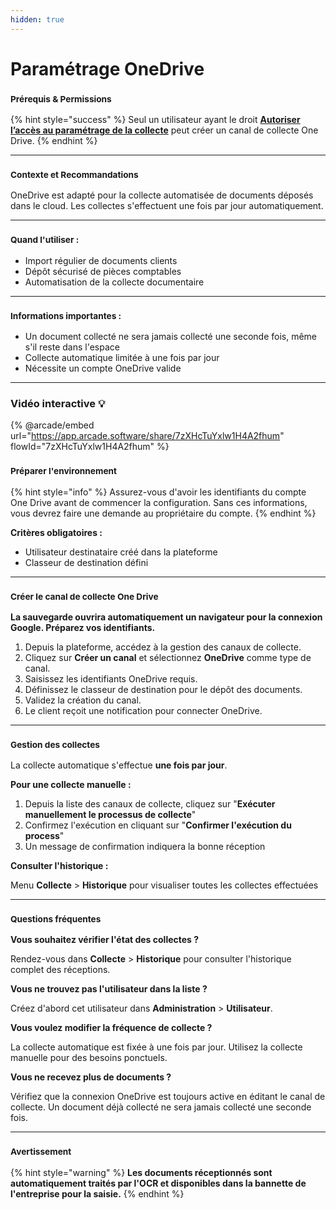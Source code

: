 ```yaml
---
hidden: true
---
```


# Paramétrage OneDrive

### <sup>**Prérequis & Permissions**</sup>

{% hint style="success" %}
Seul un utilisateur ayant le droit [**Autoriser l’accès au paramétrage de la collecte**](../administration/detail-des-droits.md) peut créer un canal de collecte One Drive.
{% endhint %}

***

### <sup>**Contexte et Recommandations**</sup>

OneDrive est adapté pour la collecte automatisée de documents déposés dans le cloud. Les collectes s'effectuent une fois par jour automatiquement.

***

### <sup>**Quand l'utiliser :**</sup>

* Import régulier de documents clients
* Dépôt sécurisé de pièces comptables
* Automatisation de la collecte documentaire

***

### <sup>**Informations importantes :**</sup>

* Un document collecté ne sera jamais collecté une seconde fois, même s'il reste dans l'espace
* Collecte automatique limitée à une fois par jour
* Nécessite un compte OneDrive valide

***

### Vidéo interactive 💡

{% @arcade/embed url="https://app.arcade.software/share/7zXHcTuYxlw1H4A2fhum" flowId="7zXHcTuYxlw1H4A2fhum" %}

### <sup>**Préparer l'environnement**</sup>

{% hint style="info" %}
Assurez-vous d'avoir les identifiants du compte One Drive avant de commencer la configuration. Sans ces informations, vous devrez faire une demande au propriétaire du compte.
{% endhint %}

**Critères obligatoires :**

* Utilisateur destinataire créé dans la plateforme
* Classeur de destination défini

***

### <sup>**Créer le canal de collecte One Drive**</sup>

**La sauvegarde ouvrira automatiquement un navigateur pour la connexion Google. Préparez vos identifiants.**

1. Depuis la plateforme, accédez à la gestion des canaux de collecte.
2. Cliquez sur **Créer un canal** et sélectionnez **OneDrive** comme type de canal.
3. Saisissez les identifiants OneDrive requis.
4. Définissez le classeur de destination pour le dépôt des documents.
5. Validez la création du canal.
6. Le client reçoit une notification pour connecter OneDrive.

***

### <sup>**Gestion des collectes**</sup>

La collecte automatique s'effectue **une fois par jour**.

**Pour une collecte manuelle :**

1. Depuis la liste des canaux de collecte, cliquez sur "**Exécuter manuellement le processus de collecte**"
2. Confirmez l'exécution en cliquant sur "**Confirmer l'exécution du process**"
3. Un message de confirmation indiquera la bonne réception

**Consulter l'historique :**

Menu **Collecte** > **Historique** pour visualiser toutes les collectes effectuées

***

### <sup>**Questions fréquentes**</sup>

**Vous souhaitez vérifier l'état des collectes ?**

Rendez-vous dans **Collecte** > **Historique** pour consulter l'historique complet des réceptions.

**Vous ne trouvez pas l'utilisateur dans la liste ?**

Créez d'abord cet utilisateur dans **Administration** > **Utilisateur**.

**Vous voulez modifier la fréquence de collecte ?**

La collecte automatique est fixée à une fois par jour. Utilisez la collecte manuelle pour des besoins ponctuels.

**Vous ne recevez plus de documents ?**

Vérifiez que la connexion OneDrive est toujours active en éditant le canal de collecte. Un document déjà collecté ne sera jamais collecté une seconde fois.

***

### <sup>**Avertissement**</sup>

{% hint style="warning" %}
**Les documents réceptionnés sont automatiquement traités par l'OCR et disponibles dans la bannette de l'entreprise pour la saisie.**
{% endhint %}
